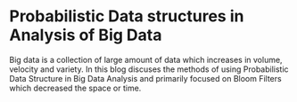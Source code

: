 
# Probabilistic Data structures in Analysis of Big Data
Big data is a collection of large amount of data which increases in volume, velocity and variety. In this blog discuses the methods of using Probabilistic Data Structure in Big Data Analysis and primarily focused on Bloom Filters which decreased the space or time.

<!--stackedit_data:
eyJoaXN0b3J5IjpbLTE2NTY4NzcwMTAsMTE4MzQ1MjM0OCwtMT
g5NTk4OTU1MSwyMTE3ODEyODgxLDE1MDUyNzAyOTYsLTE5Njg2
NzE3MywtNjM3MzM2MDA2LC04MjI4MTgyNDAsLTIwNzMzNTQ2Nz
gsMTI1NzkxMzc2OCwtNzM0MjYzMTkzLDE3MTcyMTk3NzQsLTkz
OTczNjE1OCwtMTAwOTY0NTAxMywtNzkyMDk4OTAyLC0xNjE2Nj
I4ODE2LC0xMDI4MDYyOTI1LDE4MDMzNTQ1MjYsLTQyNjc1OTY4
MywtMTI1NzEwMTAzNV19
-->